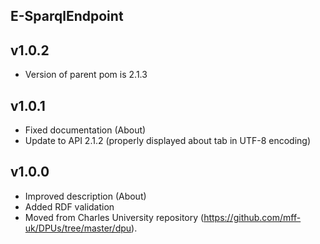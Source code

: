 E-SparqlEndpoint
----------

v1.0.2
---
* Version of parent pom is 2.1.3

v1.0.1
---
* Fixed documentation (About)
* Update to API 2.1.2 (properly displayed about tab in UTF-8 encoding)

v1.0.0
---
* Improved description (About)
* Added RDF validation
* Moved from Charles University repository (https://github.com/mff-uk/DPUs/tree/master/dpu).
